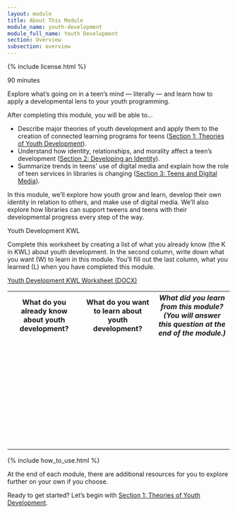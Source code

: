 ```yaml
---
layout: module
title: About This Module
module_name: youth-development
module_full_name: Youth Development
section: Overview
subsection: overview
---
```


{% include license.html %}

<p class="time">90 minutes</p>

Explore what’s going on in a teen’s mind — literally — and learn how to apply a developmental lens to your youth programming. 

<div class="objectives">
<p>After completing this module, you will be able to...</p>
<ul>
	<li>Describe major theories of youth development and apply them to the creation of connected learning programs for teens (<a href="section-1-0.html">Section 1: Theories of Youth Development</a>).</li>
	<li>Understand how identity, relationships, and morality affect a teen’s development (<a href="section-2-0.html">Section 2: Developing an Identity</a>).</li>
	<li>Summarize trends in teens’ use of digital media and explain how the role of teen services in libraries is changing (<a href="section-3-0.html">Section 3: Teens and Digital Media</a>).</li>
</ul>
</div>

In this module, we’ll explore how youth grow and learn, develop their own identity in relation to others, and make use of digital media. We’ll also explore how libraries can support tweens and teens with their developmental progress every step of the way. 

<div class="reflection">
	<p>Youth Development KWL</p>
<p>Complete this worksheet by creating a list of what you already know (the K in KWL) about youth development. In the second column, write down what you want (W) to learn in this module. You’ll fill out the last column, what you learned (L) when you have completed this module.</p>
<p><a href="docs/youth-development_kwl.docx">Youth Development KWL Worksheet (DOCX)</a></p>

<table class="worksheet">
	<tr><th>What do you already know about youth development?</th>
		<th>What do you want to learn about youth development?</th>
		<th><i>What did you learn from this module? (You will answer this question at the end of the module.)</i></th>
	</tr>
	<tr>
		<td style="height:250px;"></td>
		<td></td>
		<td></td>
	</tr>
</table>
</div>

{% include how_to_use.html %} 

At the end of each module, there are additional resources for you to explore further on your own if you choose.

Ready to get started? Let’s begin with [Section 1: Theories of Youth Development](section-1-0.html).
